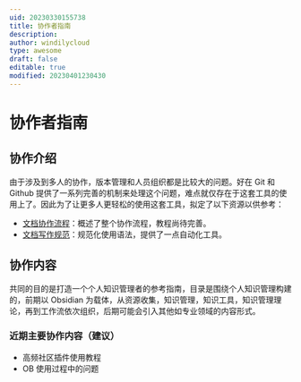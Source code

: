 ```yaml
---
uid: 20230330155738
title: 协作者指南
description: 
author: windilycloud
type: awesome
draft: false
editable: true
modified: 20230401230430
---
```


# 协作者指南

## 协作介绍

由于涉及到多人的协作，版本管理和人员组织都是比较大的问题。好在 Git 和 Github 提供了一系列完善的机制来处理这个问题，难点就仅存在于这套工具的使用上了。因此为了让更多人更轻松的使用这套工具，拟定了以下资源以供参考：

- [文档协作流程](./文档协作流程.md)：概述了整个协作流程，教程尚待完善。
- [文档写作规范](./文档写作规范.md)：规范化使用语法，提供了一点自动化工具。

## 协作内容

共同的目的是打造一个个人知识管理者的参考指南，目录是围绕个人知识管理构建的，前期以 Obsidian 为载体，从资源收集，知识管理，知识工具，知识管理理论，再到工作流依次组织，后期可能会引入其他如专业领域的内容形式。

### 近期主要协作内容（建议）

- 高频社区插件使用教程
- OB 使用过程中的问题